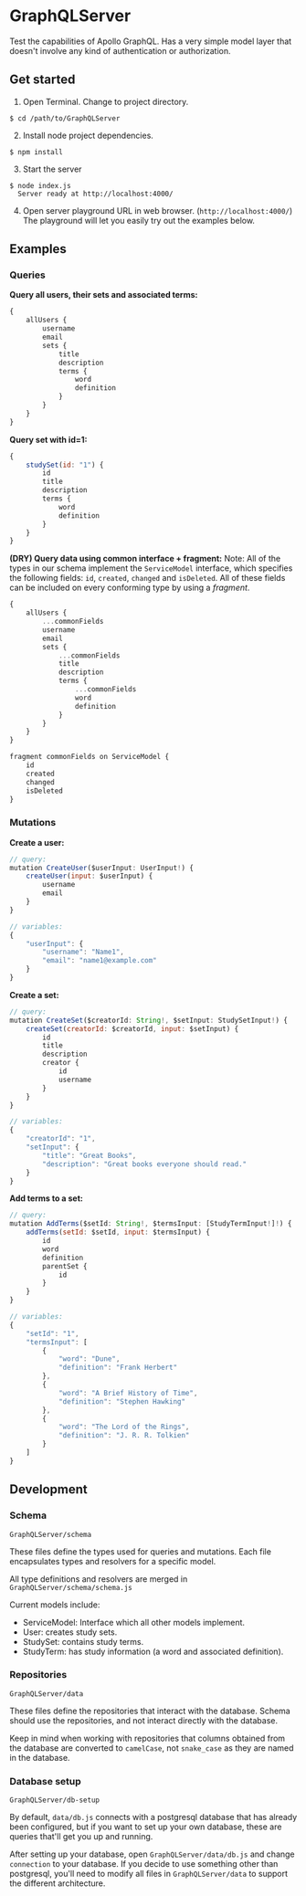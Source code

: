 # GraphQLServer
Test the capabilities of Apollo GraphQL. Has a very simple model layer that doesn't involve any kind of authentication or authorization.

## Get started

1) Open Terminal. Change to project directory.
```
$ cd /path/to/GraphQLServer
```

2) Install node project dependencies.
```
$ npm install
```

3) Start the server
```
$ node index.js
  Server ready at http://localhost:4000/
```
4) Open server playground URL in web browser. (`http://localhost:4000/`) The playground will let you easily try out the examples below.

## Examples

### Queries

**Query all users, their sets and associated terms:**
```javascript
{
    allUsers {
        username
        email
        sets {
            title
            description
            terms {
                word
                definition
            }
        }
    }
}
```

**Query set with id=1:**
```javascript
{
    studySet(id: "1") {
        id
        title
        description
        terms {
            word
            definition
        }
    }
}
```

**(DRY) Query data using common interface + fragment:**
Note: All of the types in our schema implement the `ServiceModel` interface, which specifies the following fields: `id`, `created`, `changed` and `isDeleted`. All of these fields can be included on every conforming type by using a *fragment*.
```javascript
{
    allUsers {
        ...commonFields
        username
        email
        sets {
            ...commonFields
            title
            description
            terms {
                ...commonFields
                word
                definition
            }
        }
    }
}

fragment commonFields on ServiceModel {
    id
    created
    changed
    isDeleted
}
```

### Mutations

**Create a user:**
```javascript
// query:
mutation CreateUser($userInput: UserInput!) {
    createUser(input: $userInput) {
        username
        email
    }
}

// variables:
{
    "userInput": {
        "username": "Name1",
        "email": "name1@example.com"
    }
}
```

**Create a set:**
```javascript
// query:
mutation CreateSet($creatorId: String!, $setInput: StudySetInput!) {
    createSet(creatorId: $creatorId, input: $setInput) {
        id
        title
        description
        creator {
            id
            username
        }
    }
}

// variables:
{
    "creatorId": "1",
    "setInput": {
        "title": "Great Books",
        "description": "Great books everyone should read."
    }
}
```

**Add terms to a set:**
```javascript
// query:
mutation AddTerms($setId: String!, $termsInput: [StudyTermInput!]!) {
    addTerms(setId: $setId, input: $termsInput) {
        id
        word
        definition
        parentSet {
            id
        }
    }
}

// variables:
{
    "setId": "1",
    "termsInput": [
        {
            "word": "Dune",
            "definition": "Frank Herbert"
        },
        {
            "word": "A Brief History of Time",
            "definition": "Stephen Hawking"
        },
        {
            "word": "The Lord of the Rings",
            "definition": "J. R. R. Tolkien"
        }
    ]
}
```

## Development

### Schema
`GraphQLServer/schema`

These files define the types used for queries and mutations. Each file encapsulates types and resolvers for a specific model.

All type definitions and resolvers are merged in `GraphQLServer/schema/schema.js`

Current models include:
* ServiceModel: Interface which all other models implement.
* User: creates study sets.
* StudySet: contains study terms.
* StudyTerm: has study information (a word and associated definition).

### Repositories
`GraphQLServer/data`

These files define the repositories that interact with the database. Schema should use the repositories, and not interact directly with the database.

Keep in mind when working with repositories that columns obtained from the database are converted to `camelCase`, not `snake_case` as they are named in the database.

### Database setup
`GraphQLServer/db-setup`

By default, `data/db.js` connects with a postgresql database that has already been configured, but if you want to set up your own database, these are queries that'll get you up and running.

After setting up your database, open `GraphQLServer/data/db.js` and change `connection` to your database. If you decide to use something other than postgresql, you'll need to modify all files in `GraphQLServer/data` to support the different architecture.
